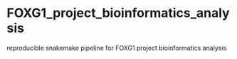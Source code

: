 # FOXG1_project_bioinformatics_analysis
reproducible snakemake pipeline for FOXG1 project bioinformatics analysis
